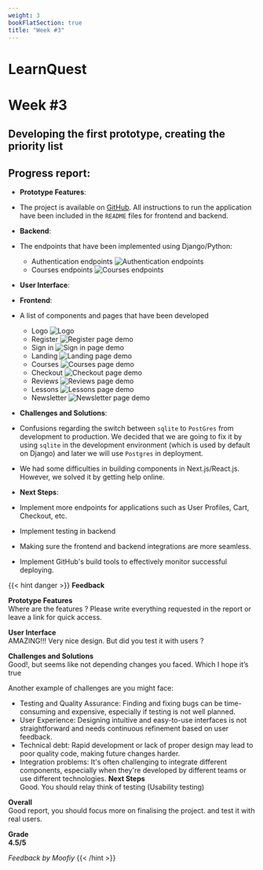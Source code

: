 ```yaml
---
weight: 3
bookFlatSection: true
title: "Week #3"
---
```

# **LearnQuest**

# **Week #3**

## **Developing the first prototype, creating the priority list**

## **Progress report**:

- **Prototype Features**: 
- The project is available on [GitHub](https://github.com/abuwho/LearnQuest). All instructions to run the application have been included in the `README` files for frontend and backend. 

- **Backend**: 
- The endpoints that have been implemented using Django/Python: 
    - Authentication endpoints
        ![Authentication endpoints](/LearnQuest/authentication-endpoints.png)
    - Courses endpoints
        ![Courses endpoints](/LearnQuest/courses-endpoints.png)

 - **User Interface**: 
 - **Frontend**: 
- A list of components and pages that have been developed
    - Logo ![Logo](/LearnQuest/logo.svg)
    - Register ![Register page demo](/LearnQuest/register-demo.jpg)
    - Sign in ![Sign in page demo](/LearnQuest/sign-in-demo.jpg)
    - Landing ![Landing page demo](/LearnQuest/landing-page-demo.png)
    - Courses ![Courses page demo](/LearnQuest/courses-demo.jpg)
    - Checkout ![Checkout page demo](/LearnQuest/checkout-demo.jpg)
    - Reviews ![Reviews page demo](/LearnQuest/reviews-demo.jpg)
    - Lessons ![Lessons page demo](/LearnQuest/lessons-demo.jpg)
    - Newsletter ![Newsletter page demo](/LearnQuest/newsletter-demo.jpg)

 - **Challenges and Solutions**: 
 - Confusions regarding the switch between `sqlite` to `PostGres` from development to production. We decided that we are going to fix it by using `sqlite` in the development environment (which is used by default on Django) and later we will use `Postgres` in deployment. 
 - We had some difficulties in building components in Next.js/React.js. However, we solved it by getting help online. 

- **Next Steps**: 
- Implement more endpoints for applications such as User Profiles, Cart, Checkout, etc. 
- Implement testing in backend
- Making sure the frontend and backend integrations are more seamless. 
- Implement GitHub's build tools to effectively monitor successful deploying. 


{{< hint danger >}}
**Feedback**  


**Prototype Features**<br>
Where are the features ? Please write everything requested in the report or leave a link for quick access.

**User Interface**<br>
AMAZING!!!
Very nice design. But did you test it with users ?

**Challenges and Solutions**<br>
Good!, but seems like not depending changes you faced. Which I hope it’s true

Another example of challenges are you might face:

- Testing and Quality Assurance: Finding and fixing bugs can be time-consuming and expensive, especially if testing is not well planned.
- User Experience: Designing intuitive and easy-to-use interfaces is not straightforward and needs continuous refinement based on user feedback.
- Technical debt: Rapid development or lack of proper design may lead to poor quality code, making future changes harder.
- Integration problems: It's often challenging to integrate different components, especially when they're developed by different teams or use different technologies.
  **Next Steps**<br>
  Good. You should relay think of testing (Usability testing)

**Overall**<br>
Good report, you should focus more on finalising the project. and test it with real users.

**Grade<br> 4.5/5**



_Feedback by Moofiy_
{{< /hint >}}